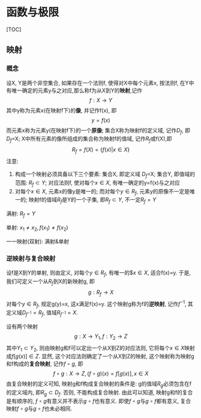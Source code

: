 # 函数与极限

[TOC]

## 映射

### 概念

设X, Y是两个非空集合, 如果存在一个法则f, 使得对X中每个元素x, 按法则f, 在Y中有唯一确定的元素y与之对应,那么称f为从X到Y的**映射**,记作
$$
f:X\rightarrow Y
$$
其中y称为元素x(在映射f下)的**像**, 并记作f(x), 即
$$
y=f(x)
$$
而元素x称为元素y(在映射f下)的一个**原像**; 集合X称为映射f的定义域, 记作$D_f$, 即$D_f$=X; X中所有元素的像所组成的集合称为映射f的值域, 记作$R_f$或f(X),即
$$
R_f=f(X)=\{f(x)|x\in X\}
$$
注意:

1.   构成一个映射必须具备以下三个要素: 集合X, 即定义域 $D_f$=X; 集合Y, 即值域的范围: $R_f\subset Y$; 对应法则f, 使对每个$x\in X$, 有唯一确定的y=f(x)与之对应
2.   对每个$x\in X$, 元素x的像y是唯一的; 而对每个$y\in R_f$, 元素y的原像不一定是唯一的; 映射f的值域$R_f$是Y的一个子集, 即$R_f\subset Y$, 不一定$R_f=Y$

满射: $R_f=Y$

单射: $x_1\neq x_2, f(x_1)\neq f(x_2)$

一一映射(双射): 满射&单射

### 逆映射与复合映射

设f是X到Y的单射, 则由定义, 对每个$y\in R_f$, 有唯一的$$x\in X$, 适合f(x)=y. 于是, 我们可定义一个从$R_f$到X的新映射g, 即
$$
g:R_f\rightarrow X
$$
对每个$y\in R_f$, 规定g(y)=x, 这x满足f(x)=y. 这个映射g称为f的**逆映射**, 记作$f^{-1}$, 其定义域$D_{f^{-1}}=R_f$, 值域$R_{f^{-1}}=X$.

设有两个映射
$$
g: X\rightarrow Y_1, f:Y_2\rightarrow Z
$$
其中$Y_1\subset Y_2$, 则由映射g和f可以定出一个从X到Z的对应法则, 它将每个$x\in X$映射成$f[g(x)]\in Z$. 显然, 这个对应法则确定了一个从X到Z的映射, 这个映射称为映射g和f构成的**复合映射**, 记作$f\circ g$, 即
$$
f\circ g: X\rightarrow Z, (f\circ g)(x)=f[g(x)], x\in X
$$
由复合映射的定义可知, 映射g和f构成复合映射的条件是: g的值域$R_g$必须包含在f的定义域内, 即$R_g\subset D_f$. 否则, 不能构成复合映射. 由此可以知道, 映射g和f的复合是有顺序的, $f\circ g$有意义并不表示$g\circ f$也有意义. 即使$f\circ g$与$g\circ f$都有意义, 复合映射$f\circ g$与$g\circ f$也未必相同.